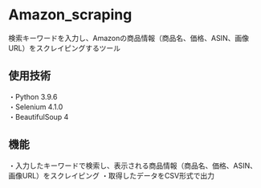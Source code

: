 # Amazon_scraping  
検索キーワードを入力し、Amazonの商品情報（商品名、価格、ASIN、画像URL）をスクレイピングするツール  

## 使用技術  
・Python 3.9.6  
・Selenium 4.1.0  
・BeautifulSoup 4  

## 機能  
・入力したキーワードで検索し、表示される商品情報（商品名、価格、ASIN、画像URL）をスクレイピング
・取得したデータをCSV形式で出力  
